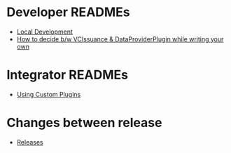 # Developer READMEs

- [Local Development](./Local-Development.md)
- [How to decide b/w VCIssuance & DataProviderPlugin while writing your own](./VCIssuance-vs-DataProvider.md)

# Integrator READMEs
- [Using Custom Plugins](./MosipId-Plugin-Compatibility.md)
# Changes between release
- [Releases](./RELEASES.md)